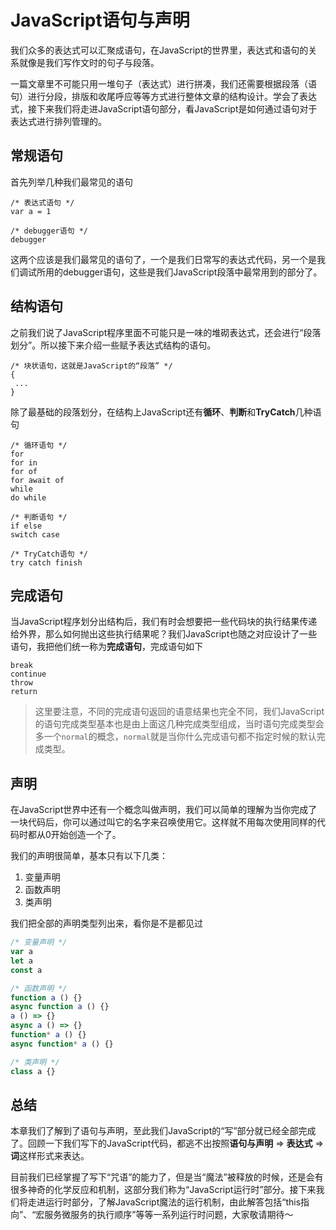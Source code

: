 # JavaScript语句与声明

我们众多的表达式可以汇聚成语句，在JavaScript的世界里，表达式和语句的关系就像是我们写作文时的句子与段落。

一篇文章里不可能只用一堆句子（表达式）进行拼凑，我们还需要根据段落（语句）进行分段，排版和收尾呼应等等方式进行整体文章的结构设计。学会了表达式，接下来我们将走进JavaScript语句部分，看JavaScript是如何通过语句对于表达式进行排列管理的。

## 常规语句

首先列举几种我们最常见的语句

````
/* 表达式语句 */
var a = 1

/* debugger语句 */
debugger
````

这两个应该是我们最常见的语句了，一个是我们日常写的表达式代码，另一个是我们调试所用的debugger语句，这些是我们JavaScript段落中最常用到的部分了。

## 结构语句

之前我们说了JavaScript程序里面不可能只是一味的堆砌表达式，还会进行“段落划分”。所以接下来介绍一些赋予表达式结构的语句。

````
/* 块状语句，这就是JavaScript的“段落” */
{
 ...
}
````

除了最基础的段落划分，在结构上JavaScript还有**循环**、**判断**和**TryCatch**几种语句

````
/* 循环语句 */
for
for in
for of
for await of
while
do while

/* 判断语句 */
if else
switch case

/* TryCatch语句 */
try catch finish
````

## 完成语句

当JavaScript程序划分出结构后，我们有时会想要把一些代码块的执行结果传递给外界，那么如何抛出这些执行结果呢？我们JavaScript也随之对应设计了一些语句，我把他们统一称为**完成语句**，完成语句如下

````
break
continue
throw
return
````

> 这里要注意，不同的完成语句返回的语意结果也完全不同，我们JavaScript的语句完成类型基本也是由上面这几种完成类型组成，当时语句完成类型会多一个`normal`的概念，`normal`就是当你什么完成语句都不指定时候的默认完成类型。

## 声明

在JavaScript世界中还有一个概念叫做声明，我们可以简单的理解为当你完成了一块代码后，你可以通过叫它的名字来召唤使用它。这样就不用每次使用同样的代码时都从0开始创造一个了。

我们的声明很简单，基本只有以下几类：

1. 变量声明
2. 函数声明
3. 类声明

我们把全部的声明类型列出来，看你是不是都见过

````js
/* 变量声明 */
var a
let a
const a

/* 函数声明 */
function a () {}
async function a () {}
a () => {}
async a () => {}
function* a () {}
async function* a () {}

/* 类声明 */
class a {}
````

## 总结

本章我们了解到了语句与声明，至此我们JavaScript的“写”部分就已经全部完成了。回顾一下我们写下的JavaScript代码，都逃不出按照**语句与声明** => **表达式** => **词**这样形式来表达。

目前我们已经掌握了写下“咒语”的能力了，但是当“魔法”被释放的时候，还是会有很多神奇的化学反应和机制，这部分我们称为“JavaScript运行时”部分。接下来我们将走进运行时部分，了解JavaScript魔法的运行机制，由此解答包括“this指向”、“宏服务微服务的执行顺序”等等一系列运行时问题，大家敬请期待～

